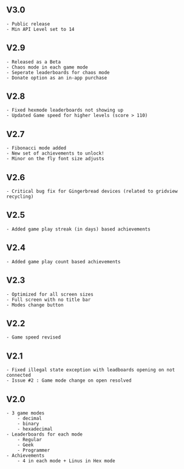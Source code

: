 V3.0
----
	- Public release
	- Min API Level set to 14

V2.9
----
	- Released as a Beta
	- Chaos mode in each game mode
	- Seperate leaderboards for chaos mode
	- Donate option as an in-app purchase

V2.8
----
	- Fixed hexmode leaderboards not showing up
	- Updated Game speed for higher levels (score > 110)

V2.7
----
	- Fibonacci mode added
	- New set of achievements to unlock!
	- Minor on the fly font size adjusts

V2.6
-----
	- Critical bug fix for Gingerbread devices (related to gridview recycling)

V2.5
-----
	- Added game play streak (in days) based achievements

V2.4
-----
	- Added game play count based achievements

V2.3
------
	- Optimized for all screen sizes
	- Full screen with no title bar
	- Modes change button

V2.2
-------
	- Game speed revised

V2.1
--------
	- Fixed illegal state exception with leadboards opening on not connected
	- Issue #2 : Game mode change on open resolved


V2.0
--------
	- 3 game modes
		- decimal
		- binary
		- hexadecimal
	- Leaderboards for each mode
		- Regular
		- Geek
		- Programmer
	- Achievements
		- 4 in each mode + Linus in Hex mode
